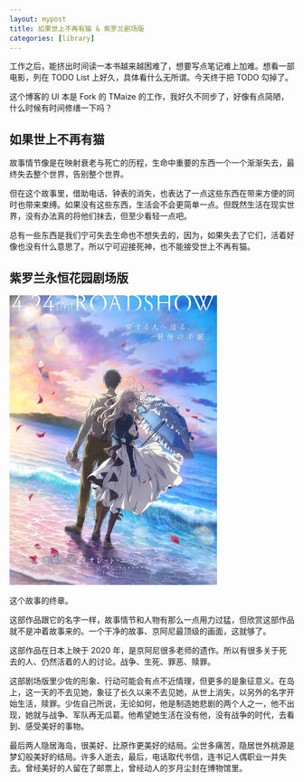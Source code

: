 ```yaml
---
layout: mypost
title: 如果世上不再有猫 & 紫罗兰剧场版
categories: [library]
---
```


工作之后，能挤出时间读一本书越来越困难了，想要写点笔记难上加难。想看一部电影，列在 TODO List 上好久，具体看什么无所谓。今天终于把 TODO 勾掉了。

这个博客的 UI 本是 Fork 的 TMaize 的工作，我好久不同步了，好像有点简陋，什么时候有时间修缮一下吗？

## 如果世上不再有猫

故事情节像是在映射衰老与死亡的历程，生命中重要的东西一个一个渐渐失去，最终失去整个世界，告别整个世界。

但在这个故事里，借助电话、钟表的消失，也表达了一点这些东西在带来方便的同时也带来束缚。如果没有这些东西，生活会不会更简单一点。但既然生活在现实世界，没有办法真的将他们抹去，但至少看轻一点吧。

总有一些东西是我们宁可失去生命也不想失去的，因为，如果失去了它们，活着好像也没有什么意思了。所以宁可迎接死神，也不能接受世上不再有猫。

## 紫罗兰永恒花园剧场版

<img src="../../posts/2022-cover/violet.webp" alt="image" style="zoom:50%;" />

这个故事的终章。

这部作品跟它的名字一样，故事情节和人物有那么一点用力过猛，但欣赏这部作品就不是冲着故事来的。一个干净的故事、京阿尼最顶级的画面，这就够了。

这部作品在日本上映于 2020 年，是京阿尼很多老师的遗作。所以有很多关于死去的人、仍然活着的人的讨论。战争、生死、罪恶、赎罪。

这部剧场版里少佐的形象、行动可能会有点不近情理，但更多的是象征意义。在岛上，这一天的不去见她，象征了长久以来不去见她，从世上消失，以另外的名字开始生活，赎罪。少佐自己所说，无论如何，他是制造她悲剧的两个人之一，他不出现，她就与战争、军队再无瓜葛。他希望她生活在没有他，没有战争的时代，去看到、感受美好的事物。

最后两人隐居海岛，很美好、比原作更美好的结局。尘世多痛苦，隐居世外桃源是梦幻般美好的结局。许多人逝去，最后，电话取代书信，连书记人偶职业一并失去。曾经美好的人留在了邮票上，曾经动人的岁月尘封在博物馆里。
